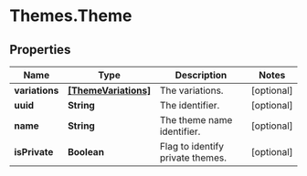 # Themes.Theme

## Properties
Name | Type | Description | Notes
------------ | ------------- | ------------- | -------------
**variations** | [**[ThemeVariations]**](ThemeVariations.md) | The variations. | [optional] 
**uuid** | **String** | The identifier. | [optional] 
**name** | **String** | The theme name identifier. | [optional] 
**isPrivate** | **Boolean** | Flag to identify private themes. | [optional] 
